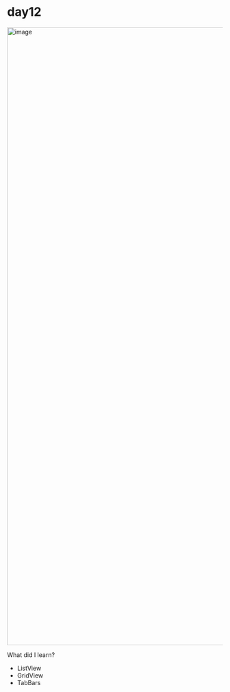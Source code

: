 # day12

<img width="1440" alt="image" src="https://user-images.githubusercontent.com/60324587/180380533-9aa3d278-d3b0-4f1b-a8f5-13aec0f12b50.png">

What did I learn?
* ListView
* GridView
* TabBars
